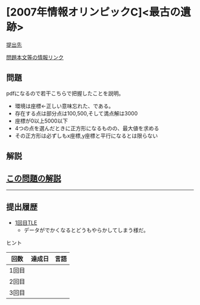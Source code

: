 # \[2007年情報オリンピックC\]\<最古の遺跡\>


[提出先](https://atcoder.jp/contests/joi2007ho/tasks/joi2007ho_c)

[問題本文等の情報リンク](https://www.ioi-jp.org/joi/2006/2007-ho-prob_and_sol/index.html)

## 問題

pdfになるので若干こちらで把握したことを説明。

* 環境は座標←正しい意味忘れた、である。
* 存在する点は部分点は100,500,そして満点解は3000
* 座標が0以上5000以下
* 4つの点を選んだときに正方形になるものの、最大値を求める
* その正方形は必ずしもx座標,y座標と平行になるとは限らない

## 解説



## [この問題の解説](./kaisetu.pdf)

---

## 提出履歴

* [1回目TLE](https://atcoder.jp/contests/joi2007ho/submissions/35807304)
  * データがでかくなるとどうもやらかしてしまう様だ。

ヒント

| 回数 | 達成日 | 言語 |
| --- | ----- | ---- |
| 1回目 |  |  |
| 2回目 |  |  |
| 3回目 |  |  |
